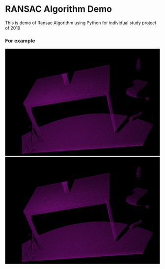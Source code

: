# RANSAC Algorithm Demo

This is demo of Ransac Algorithm using Python for individual study project of 2019


### For example

![](https://github.com/tongplw/RANSAC-Algorithm-Demo/blob/master/res/table_scene.png)
![](https://github.com/tongplw/RANSAC-Algorithm-Demo/blob/master/res/table_scene.png)